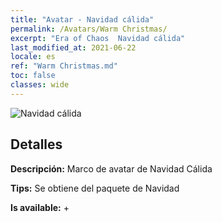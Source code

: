 ```yaml
---
title: "Avatar - Navidad cálida"
permalink: /Avatars/Warm Christmas/
excerpt: "Era of Chaos  Navidad cálida"
last_modified_at: 2021-06-22
locale: es
ref: "Warm Christmas.md"
toc: false
classes: wide
---
```

 ![Navidad cálida](/images/a/avatarFrame_47.png)

## Detalles

 **Descripción:** Marco de avatar de Navidad Cálida 

 **Tips:** Se obtiene del paquete de Navidad 

 **Is available:**  + 

